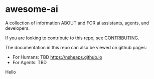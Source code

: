 # awesome-ai

A collection of information ABOUT and FOR ai assistants, agents, and developers.

If you are looking to contribute to this repo, see [CONTRIBUTING](./CONTRIBUTING.md).

The documentation in this repo can also be viewed on github pages:
- For Humans: TBD https://nsheaps.github.io
- For Agents: TBD


Hello